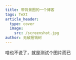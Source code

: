 ```yaml
---
title: 带背景图的一个博客
tags: TeXt
article_header:
  type: cover
  image:
    src: /screenshot.jpg
author: 无敌摇钱树
---
```


啥也不说了，就是测试个图片而已

<!--more-->
